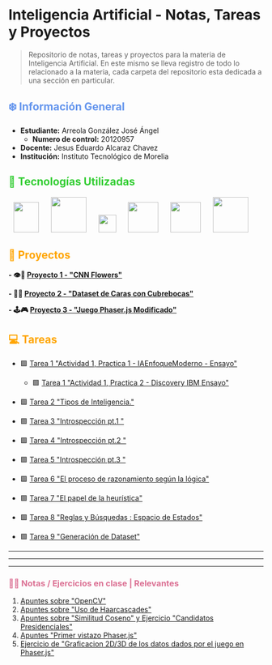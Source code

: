 # Inteligencia Artificial - Notas, Tareas y Proyectos
> Repositorio de notas, tareas y proyectos para la materia de Inteligencia Artificial. En este mismo se lleva registro de todo lo relacionado a la materia, cada carpeta del repositorio esta dedicada a una sección en particular.

## <span style="color:Cornflowerblue">❄️ Información General</span>

- **Estudiante:** Arreola González José Ángel
    - **Numero de control:** 20120957
- **Docente:** Jesus Eduardo Alcaraz Chavez
- **Institución:** Instituto Tecnológico de Morelia

## <span style="color:Limegreen">🥪 Tecnologías Utilizadas</span> 
<p align="center">
<img src="https://s3.dualstack.us-east-2.amazonaws.com/pythondotorg-assets/media/community/logos/python-logo-only.png" width="50" height="60" style="margin-right: 20"/>
<img src="https://icon.icepanel.io/Technology/svg/scikit-learn.svg" width="" height="70" style="margin-right: 20"/>
<img src="https://seeklogo.com/images/M/matplotlib-logo-AEB3DC9BB4-seeklogo.com.png" width="" height="35" style="margin-right: 20"/>
<img src="https://pandas.pydata.org/static/img/pandas_white.svg" width="" height="60" style="margin-right: 20"/>
<img src="https://numpy.org/images/logo.svg" width="" height="60" style="margin-right: 20"/>
<img src="https://upload.wikimedia.org/wikipedia/commons/e/e7/Phaser_Logo.png" width="" height="70" style="margin-right: 20"/>
</p>

## <span style="color:orange">🤖 Proyectos</span> 

**- 👁️🌼 [Proyecto 1 - "CNN Flowers"](link-al-proyecto-1)**

**- 🔎😷 [Proyecto 2 - "Dataset de Caras con Cubrebocas"](link-al-proyecto-2)**

**- 🕹️🎮 [Proyecto 3 - "Juego Phaser.js Modificado"](link-al-proyecto-3)**

## <span style="color:orange">💻 Tareas</span> 

- 🟩 [Tarea 1 "Actividad 1, Practica 1 - IAEnfoqueModerno - Ensayo"](Tareas/Ensayos/1.1_LibroIAEnfoqueModerno_Ensayo.md)
    - 🟩 [Tarea 1 "Actividad 1, Practica 2 - Discovery IBM Ensayo"](Tareas/Ensayos/1.2_DiscoveryIBM_Ensayo.md)

- 🟩 [Tarea 2 "Tipos de Inteligencia."](Tareas/Ensayos/2._TeoríaInteligenciasMultiples_Ensayo.md)

- 🟩 [Tarea 3 "Introspección pt.1 "](Tareas/Ensayos/Tarea3_Ajedrez.md)

- 🟩 [Tarea 4 "Introspección pt.2 "](Tareas/Tarea_4_Islas.ipynb)

- 🟩 [Tarea 5 "Introspección pt.3 "](Tareas/Tarea5_IslasRojas.ipynb)

- 🟩 [Tarea 6 "El proceso de razonamiento según la lógica"](Tareas/Tarea_6_Josephus.ipynb)

- 🟩 [Tarea 7 "El papel de la heurística"](Tareas/Tarea_7_Heuristica.ipynb)

- 🟩 [Tarea 8 "Reglas y Búsquedas : Espacio de Estados"](Ejercicios%20en%20Clase/Tarea_8_ReglasyBusquedas.md)

- 🟩 [Tarea 9 "Generación de Dataset"](link-a-la-tarea-3)

---
---
---
### <span style="color:Palevioletred">✍🏽 Notas / Ejercicios en clase | Relevantes</span> 

1. [Apuntes sobre "OpenCV"](Apuntes%20de%20Clase/AI_Exercise_OpenCV.ipynb)
1. [Apuntes sobre "Uso de Haarcascades"](Apuntes%20de%20Clase/AI_Haar_Cascade.ipynb)
1. [Apuntes sobre "Similitud Coseno" y Ejercicio "Candidatos Presidenciales"](Apuntes%20de%20Clase/Similitud%20Coseno.ipynb)
1. [Apuntes "Primer vistazo Phaser.js"](Apuntes%20de%20Clase/phaser/phaser/demo1.js)
1. [Ejercicio de "Graficacion 2D/3D de los datos dados por el juego en Phaser.js"](Ejercicios%20en%20Clase/GraficacionPhaser/)

